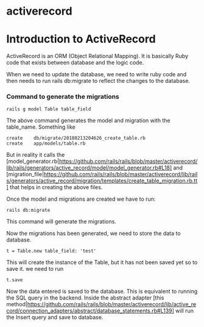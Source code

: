 # activerecord

# Introduction to ActiveRecord


ActiveRecord is an ORM (Object Relational Mapping). It is basically Ruby code that exists between database and the logic code.

When we need to update the database, we need to write ruby code and then needs to run rails db:migrate to reflect the changes to the database.


### Command to generate the migrations

  
  ```
  rails g model Table table_field
  ```
  
  
  The above command generates the model and migration with the table_name. Something like 
  ```
  create	db/migrate/20180213204626_create_table.rb
  create	app/models/table.rb
  ```
  
  
  But in reality it calls the [model_generator.rb|https://github.com/rails/rails/blob/master/activerecord/lib/rails/generators/active_record/model/model_generator.rb#L18] and [migration_file|https://github.com/rails/rails/blob/master/activerecord/lib/rails/generators/active_record/migration/templates/create_table_migration.rb.tt]
  that helps in creating the above files.
  
  Once the model and migrations are created we have to run:
  ```
  rails db:migrate
  ```
  This command will generate the migrations.
  
  Now the migrations has been generated, we need to store the data to database.
  ```
  t = Table.new table_field: 'test'
  ```
  This will create the instance of the Table, but it has not been saved yet so to save it. we need to run
  
  ```
  t.save
  ```
  
  Now the data entered is saved to the database. This is equivalent to running the SQL query in the backend. Inside the abstract adapter [this method|https://github.com/rails/rails/blob/master/activerecord/lib/active_record/connection_adapters/abstract/database_statements.rb#L139] will run the Insert query and save to database.